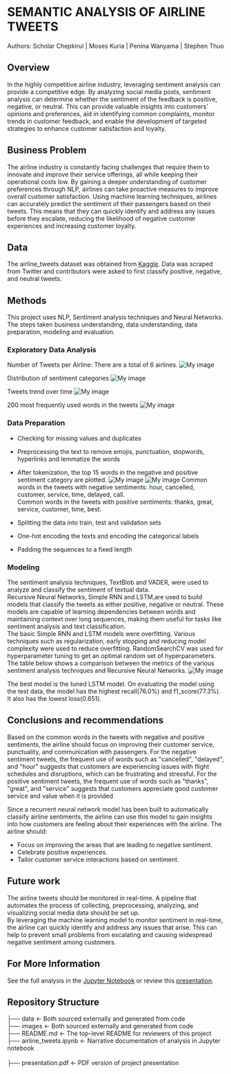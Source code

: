# SEMANTIC ANALYSIS OF AIRLINE TWEETS

Authors: Scholar Chepkirui | Moses Kuria | Penina Wanyama | Stephen Thuo

## Overview
In the highly competitive airline industry, leveraging sentiment analysis can provide a competitive edge. By analyzing social media posts, sentiment analysis can determine whether the sentiment of the feedback is positive, negative, or neutral. This can provide valuable insights into customers' opinions and preferences, aid in identifying common complaints, monitor trends in customer feedback, and enable the development of targeted strategies to enhance customer satisfaction and loyalty.  

## Business Problem

The airline industry is constantly facing challenges that require them to innovate and improve their service offerings, all while keeping their operational costs low. By gaining a deeper understanding of customer preferences through NLP, airlines can take proactive measures to improve overall customer satisfaction. Using machine learning techniques, airlines can accurately predict the sentiment of their passengers based on their tweets. This means that they can quickly identify and address any issues before they escalate, reducing the likelihood of negative customer experiences and increasing customer loyalty.


## Data
The airline_tweets dataset was obtained from [Kaggle](https://www.kaggle.com/datasets/crowdflower/twitter-airline-sentiment). Data was scraped from Twitter and contributors were asked to first classify positive, negative, and neutral tweets.


## Methods
This project uses NLP, Sentiment analysis techniques and Neural Networks. The steps taken business understanding, data understanding, data preparation, modeling and evaluation.

### Exploratory Data Analysis
Number of Tweets per Airline: There are a total of 6 airlines.
![My image](images/lines.png)

Distribution of sentiment categories
![My image](images/categories.png)

Tweets trend over time
![My image](images/trend.png)

200 most frequently used words in the tweets
![My image](images/word_cloud.png)

### Data Preparation
- Checking for missing values and duplicates
- Preprocessing the text to remove emojis, punctuation, stopwords, hyperlinks and lemmatize the words<br>
- After tokenization, the top 15 words in the negative and positive sentiment category are plotted.
![My image](images/negative.png)
![My image](images/positive.png)
Common words in the tweets with negative sentiments: hour, cancelled, customer, service, time, delayed, call. <br>
Common words in the tweets with positive sentiments: thanks, great, service, customer, time, best.

- Splitting the data into train, test and validation sets
- One-hot encoding the texts and encoding the categorical labels
- Padding the sequences to a fixed length

### Modeling
The sentiment analysis techniques, TextBlob and VADER, were used to analyze and classify the sentiment of textual data.<br>
Recursive Neural Networks, Simple RNN and LSTM,are used to build models that classify the tweets as either positive, negative or neutral. These models are capable of learning dependencies between words and maintaining context over long sequences, making them useful for tasks like sentiment analysis and text classification.<br>
The basic Simple RNN and LSTM models were overfitting. Various techniques such as regularization, early stopping and reducing model complexity were used to reduce overfitting. RandomSearchCV was used for hyperparameter tuning to get an optimal random set of hyperparameters.
The table below shows a comparison between the metrics of the various sentiment analysis techniques and Recursive Neural Networks.
![My image](images/metrics.png)

The best model is the tuned LSTM model. On evaluating the model using the test data, the model has the highest recall(76.0%) and f1_score(77.3%). It also has the lowest loss(0.651).

## Conclusions and recommendations
Based on the common words in the tweets with negative and positive sentiments, the airline should focus on improving their customer service, punctuality, and communication with passengers.
For the negative sentiment tweets, the frequent use of words such as "cancelled", "delayed", and "hour" suggests that customers are experiencing issues with flight schedules and disruptions, which can be frustrating and stressful. 
For the positive sentiment tweets, the frequent use of words such as "thanks", "great", and "service" suggests that customers appreciate good customer service and value when it is provided

Since a recurrent neural network model has been built to automatically classify airline sentiments, the airline can use this model to gain insights into how customers are feeling about their experiences with the airline. The airline should:
- Focus on improving the areas that are leading to negative sentiment.
- Celebrate positive experiences.
- Tailor customer service interactions based on sentiment.


## Future work
The airline tweets should be monitored in real-time. A pipeline that automates the process of collecting, preprocessing, analyzing, and visualizing social media data should be set up. <br>
By leveraging the machine learning model to monitor sentiment in real-time, the airline can quickly identify and address any issues that arise. This can help to prevent small problems from escalating and causing widespread negative sentiment among customers.

##  For More Information
See the full analysis in the [Jupyter Notebook](https://github.com/Scholarchep/semantic-analysis-of-airline-tweets/blob/main/airline_tweets.ipynb) or review this [presentation](https://github.com/Scholarchep/semantic-analysis-of-airline-tweets/blob/main/presentation.pdf).

## Repository Structure
 
├── data                                      <- Both sourced externally and generated from code <br>
├── images                                    <- Both sourced externally and generated from code <br>
├── README.md                                 <- The top-level README for reviewers of this project <br>
├── airline_tweets.ipynb                      <- Narrative documentation of analysis in Jupyter notebook <br>    
├── presentation.pdf                          <- PDF version of project presentation 

